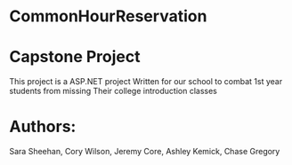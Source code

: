 # CommonHourReservation
# Capstone Project

This project is a ASP.NET project
Written for our school to combat
1st year students from missing
Their college introduction classes


# Authors:
Sara Sheehan,
Cory Wilson, 
Jeremy Core,
Ashley Kemick,
Chase Gregory

